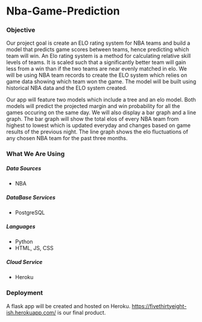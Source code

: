 # Nba-Game-Prediction
### Objective
Our project goal is create an ELO rating system for NBA teams and build a model that predicts game scores between teams, hence predicting which team will win. An Elo rating system is a method for calculating relative skill levels of teams. It is scaled such that a significantly better team will gain less from a win than if the two teams are near evenly matched in elo. We will be using NBA team records to create the ELO system which relies on game data showing which team won the game. The model will be built using historical NBA data and the ELO system created.
  
Our app will feature two models which include a tree and an elo model. Both models will predict the projected margin and win probability for all the games occuring on the same day. We will also display a bar graph and a line graph. The bar graph will show the total elos of every NBA team from highest to lowest which is updated everyday and changes based on game results of the previous night. The line graph shows the elo fluctuations of any chosen NBA team for the past three months.

### What We Are Using

##### Data Sources 
* NBA   

##### DataBase Services   
* PostgreSQL
                                                 
##### Languages 
* Python
* HTML, JS, CSS
  
##### Cloud Service  
* Heroku 

### Deployment

A flask app will be created and hosted on Heroku. https://fivethirtyeight-ish.herokuapp.com/ is our final product.
